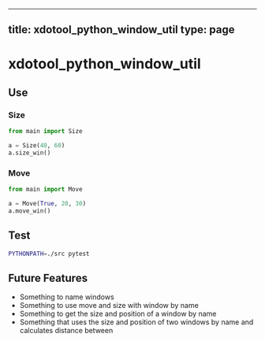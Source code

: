 
---
title: xdotool_python_window_util
type: page
---
# xdotool_python_window_util

## Use

### Size
```py
from main import Size

a = Size(40, 60)
a.size_win()
```

### Move
```py
from main import Move

a = Move(True, 20, 30)
a.move_win()
```

## Test

```sh
PYTHONPATH=./src pytest
```


## Future Features
- Something to name windows<br>
- Something to use move and size with window by name<br>
- Something to get the size and position of a window by name<br>
- Something that uses the size and position of two windows by name and calculates distance between<br>

